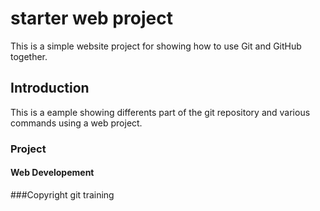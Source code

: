 # starter web project
This is a simple website project for showing how to use Git and GitHub together.

##  Introduction

This is a eample showing differents part of the git repository and various commands using a web project.
### Project

#### Web Developement

###Copyright
git training